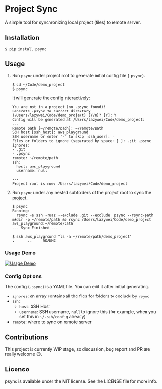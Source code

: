 Project Sync
=======================

A simple tool for synchronizing local project (files) to remote server.

## Installation

```
$ pip install psync
```


## Usage


1. Run `psync` under project root to generate initial config file (`.psync`).
    ```
    $ cd ~/Code/demo_project
    $ psync
    ```
    It will generate the config interactively:

    ```
    You are not in a project (no .psync found)!
    Generate .psync to current directory (/Users/lazywei/Code/demo_project) [Y/n]? [Y]: Y
    Config will be generated at /Users/lazywei/Code/demo_project:
    ---
    Remote path [~/remote/path]: ~/remote/path
    SSH host [ssh_host]: aws_playground
    SSH username or enter '-' to skip [ssh_user]: -
    Files or folders to ignore (separated by space) [ ]: .git .psync
    ignores:
    - .git
    - .psync
    remote: ~/remote/path
    ssh:
      host: aws_playground
      username: null
    
    ---
    Project root is now: /Users/lazywei/Code/demo_project
    ```

2. Run `psync` under any nested subfolders of the project root to sync the project.
    ```
    $ psync
    Running:
      rsync -e ssh -ruaz --exclude .git --exclude .psync --rsync-path mkdir -p ~/remote/path && rsync /Users/lazywei/Code/demo_project aws_playground:~/remote/path
    --- Sync Finished ---
    
    $ ssh aws_playground "ls -a ~/remote/path/demo_project"
    .      ..     README
    ```

### Usage Demo

[![Usage Demo](https://asciinema.org/a/98202.png)](https://asciinema.org/a/98202)

### Config Options

The config (`.psync`) is a YAML file. You can edit it after initial generating.

- `ignores`: an array contains all the files for folders to exclude by `rsync`
- `ssh`:
  - `host`: SSH Host
  - `username`: SSH username, `null` to ignore this (for example, when you set this in `~/.ssh/config` already)
- `remote`: where to sync on remote server

## Contributions

This project is currently WIP stage, so discussion, bug report and PR are really welcome :wink:.

## License

psync is available under the MIT license. See the LICENSE file for more info.
